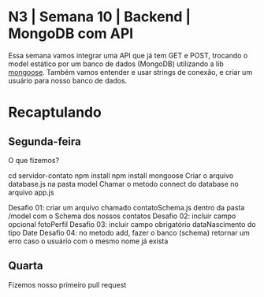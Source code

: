 # N3 | Semana 10 | Backend | MongoDB com API
Essa semana vamos integrar uma API que já tem GET e POST, trocando o model estático por um banco de dados (MongoDB) utilizando a lib [mongoose](https://mongoosejs.com/).
Também vamos entender e usar strings de conexão, e criar um usuário para nosso banco de dados.

# Recaptulando
## Segunda-feira
O que fizemos?

cd servidor-contato
npm install
npm install mongoose 
Criar o arquivo database.js na pasta model
Chamar o metodo connect do database no arquivo app.js

Desafio 01: criar um arquivo chamado contatoSchema.js dentro da pasta /model com o Schema dos nossos contatos
Desafio 02: incluir campo opcional fotoPerfil
Desafio 03: incluir campo obrigatório dataNascimento do tipo Date
Desafio 04: no metodo add, fazer o banco (schema) retornar um erro caso o usuário com o mesmo nome já exista

## Quarta
Fizemos nosso primeiro pull request
